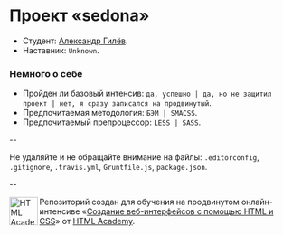 # Проект «sedona»

* Студент: [Александр Гилёв](https://htmlacademy.ru/profile/id81981).
* Наставник: `Unknown`.

### Немного о себе

* Пройден ли базовый интенсив: `да, успешно | да, но не защитил проект | нет, я сразу записался на продвинутый`.
* Предпочитаемая методология: `БЭМ | SMACSS`.
* Предпочитаемый препроцессор: `LESS | SASS`.

--

Не удаляйте и не обращайте внимание на файлы: `.editorconfig`, `.gitignore`, `.travis.yml`, `Gruntfile.js`, `package.json`.

--

<a href="https://htmlacademy.ru/advanced_intensive"><img align="left" width="50" height="50" title="HTML Academy" src="https://htmlacademy.ru/static/img/logo-github.svg"></a>

Репозиторий создан для обучения на продвинутом онлайн-интенсиве «[Создание веб-интерфейсов с помощью HTML и CSS](https://htmlacademy.ru/advanced_intensive)» от [HTML Academy](https://htmlacademy.ru).
